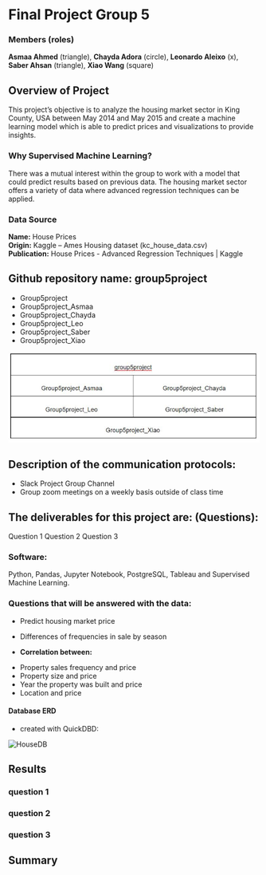 
# Final Project Group 5
 ### Members (roles)
**Asmaa Ahmed** (triangle),
**Chayda Adora** (circle),
**Leonardo Aleixo** (x),
**Saber Ahsan** (triangle),
**Xiao Wang** (square)
 
 ## Overview of Project
This project’s objective is to analyze the housing market sector in King County, USA between May 2014 and May 2015 and create a machine learning model which is able to predict prices and visualizations to provide insights.
 
 ### Why Supervised Machine Learning?
There was a mutual interest within the group to work with a model that could predict results based on previous data. The housing market sector offers a variety of data where advanced regression techniques can be applied.
 
### Data Source
**Name:** House Prices  
**Origin:** Kaggle – Ames Housing dataset (kc_house_data.csv)  
**Publication:** House Prices - Advanced Regression Techniques | Kaggle  
 

## Github repository name: group5project
* Group5project
* Group5project_Asmaa
* Group5project_Chayda
* Group5project_Leo
* Group5project_Saber
* Group5project_Xiao

![name-of-you-image](https://github.com/SeanW029/group5project/blob/Asmaa/group5project%20github.JPG)

  
 ## Description of the communication protocols:
* Slack Project Group Channel
* Group zoom meetings on a weekly basis outside of class time

## The deliverables for this project are: (Questions):
Question 1
Question 2 
Question 3

### Software:
Python, Pandas, Jupyter Notebook, PostgreSQL, Tableau and Supervised Machine Learning.

### Questions that will be answered with the data:
* Predict housing market price 
* Differences of frequencies in sale by season

* **Correlation between:**
- Property sales frequency and price
- Property size and price 
- Year the property was built and price
- Location and price

#### Database ERD
* created with QuickDBD:  

<img width="700" alt="HouseDB" src="https://user-images.githubusercontent.com/74624855/140617928-8aa42ef1-ea51-4219-99d0-5f1d4ba4158e.png">

## Results
### question 1
### question 2
### question 3

## Summary
